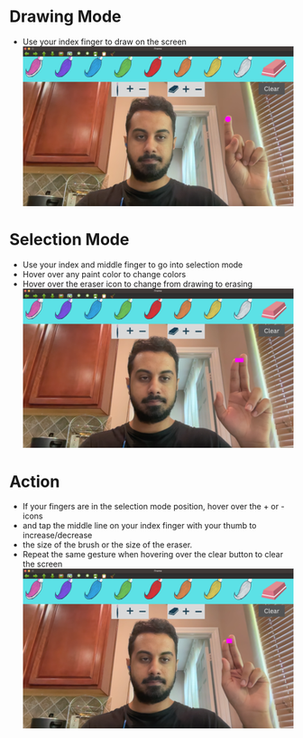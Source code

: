 # Drawing Mode
* Use your index finger to draw on the screen
![Drawing Mode Image](https://github.com/wghauri/Virtual-Painter/blob/main/Instruction%20Images/Drawing_Mode.png)

# Selection Mode
* Use your index and middle finger to go into selection mode
* Hover over any paint color to change colors
* Hover over the eraser icon to change from drawing to erasing
![Selection Mode Image](https://github.com/wghauri/Virtual-Painter/blob/main/Instruction%20Images/Selection_Mode.png)

# Action
* If your fingers are in the selection mode position, hover over the + or - icons 
* and tap the middle line on your index finger with your thumb to increase/decrease 
* the size of the brush or the size of the eraser. 
* Repeat the same gesture when hovering over the clear button to clear the screen
![Action Image](https://github.com/wghauri/Virtual-Painter/blob/main/Instruction%20Images/Action.png)
